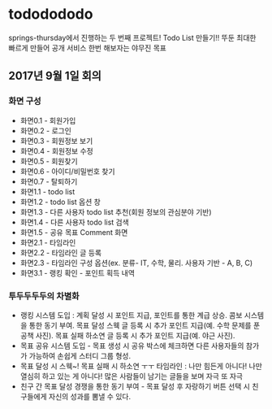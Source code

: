 # tododododo
springs-thursday에서 진행하는 두 번째 프로젝트! Todo List 만들기!! 뚜둔
최대한 빠르게 만들어 공개 서비스 한번 해보자는 야무진 목표

## 2017년 9월 1일 회의

### 화면 구성

- 화면0.1 - 회원가입
- 화면0.2 - 로그인
- 화면0.3 - 회원정보 보기
- 화면0.4 - 회원정보 수정
- 화면0.5 - 회원찾기
- 화면0.6 - 아이디/비밀번호 찾기
- 화면0.7 - 탈퇴하기
- 화면1.1 - todo list
- 화면1.2 - todo list 옵션 창
- 화면1.3 - 다른 사용자 todo list 추천(회원 정보의 관심분야 기반)
- 화면1.4 - 다른 사용자 todo list 검색
- 화면1.5 - 공유 목표 Comment 화면
- 화면2.1 - 타임라인
- 화면2.2 - 타임라인 글 등록
- 화면2.3 - 타임라인 구성 옵션(ex. 분류- IT, 수학, 물리. 사용자 기반 - A, B, C)
- 화면3.1 - 랭킹 확인 - 포인트 획득 내역

### 투두두두두의 차별화

- 랭킹 시스템 도입 : 계획 달성 시 포인트 지급, 포인트를 통한 계급 상승. 콤보 시스템을 통한 동기 부여. 목표 달성 스웩 글 등록 시 추가 포인트 지급(예. 수학 문제를 푼 공책 사진). 목표 실패 하소연 글 등록 시 추가 포인트 지급(예. 야근 사진).
- 목표 공유 시스템 도입 - 목표 생성 시 공유 박스에 체크하면 다른 사용자들의 참가가 가능하여 손쉽게 스터디 그룹 형성.
- 목표 달성 시 스웩~! 목표 실패 시 하소연 ㅜㅜ 타임라인 : 나만 힘든게 아니다! 나만 열심히 하고 있는 게 아니다! 많은 사람들이 남기는 글들을 보며 자극 또 자극
- 친구 간 목표 달성 경쟁을 통한 동기 부여 - 목표 달성 후 자랑하기 버튼 선택 시 친구들에게 자신의 성과를 뽐낼 수 있다.
